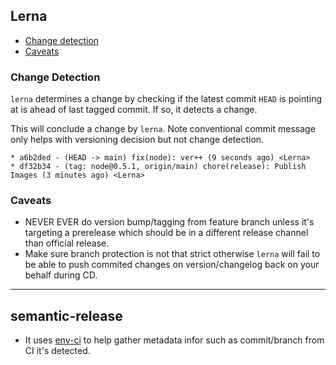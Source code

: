 ## Lerna

- [Change detection](#change-detection)
- [Caveats](#caveats)


### Change Detection

`lerna` determines a change by checking if the latest commit `HEAD` is pointing at is ahead of last tagged commit. If so, it detects a change.

This will conclude a change by `lerna`. Note conventional commit message only helps with versioning decision but not change detection.
```
* a6b2ded - (HEAD -> main) fix(node): ver++ (9 seconds ago) <Lerna>
* df32b34 - (tag: node@0.5.1, origin/main) chore(release): Publish Images (3 minutes ago) <Lerna>
```

### Caveats

- NEVER EVER do version bump/tagging from feature branch unless it's targeting a prerelease which should be in a different release channel than official release.
- Make sure branch protection is not that strict otherwise `lerna` will fail to be able to push commited changes on version/changelog back on your behalf during CD.


---

## semantic-release

- It uses [env-ci](https://github.com/pvdlg/env-ci) to help gather metadata infor such as commit/branch from CI it's detected.
